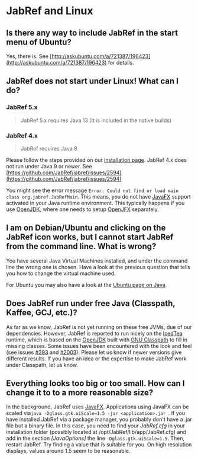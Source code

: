 # JabRef and Linux

## Is there any way to include JabRef in the start menu of Ubuntu?

Yes, there is. See [http://askubuntu.com/a/721387/196423](http://askubuntu.com/a/721387/196423) for details.

## JabRef does not start under Linux! What can I do?

### JabRef 5.x

> JabRef 5.x requires Java 13 (It is included in the native builds)

### JabRef 4.x

> JabRef requires Java 8

Please follow the steps provided on our [installation page](../general/installation.md). JabRef 4.x does not run under Java 9 or newer. See [https://github.com/JabRef/jabref/issues/2594](https://github.com/JabRef/jabref/issues/2594)

You might see the error message `Error: Could not find or load main class org.jabref.JabRefMain`. This means, you do not have [JavaFX](https://en.wikipedia.org/wiki/JavaFX) support activated in your Java runtime environment. This typically happens if you use [OpenJDK](http://openjdk.java.net/), where one needs to setup [OpenJFX](https://wiki.openjdk.java.net/display/OpenJFX/Main) separately.

## I am on Debian/Ubuntu and clicking on the JabRef icon works, but I cannot start JabRef from the command line. What is wrong?

You have several Java Virtual Machines installed, and under the command line the wrong one is chosen. Have a look at the previous question that tells you how to change the virtual machine used.

For Ubuntu you may also have a look at the [Ubuntu page on Java](https://help.ubuntu.com/community/Java).

## Does JabRef run under free Java \(Classpath, Kaffee, GCJ, etc.\)?

As far as we know, JabRef is not yet running on these free JVMs, due of our dependencies. However, JabRef is reported to run nicely on the [IcedTea](http://fedoraproject.org/wiki/Features/IcedTea) runtime, which is based on the [OpenJDK](http://openjdk.java.net/) built with [GNU Classpath](http://www.gnu.org/software/classpath/) to fill in missing classes. Some issues have been encountered with the look and feel \(see issues [\#393](https://github.com/JabRef/jabref/issues/393) and [\#2003](https://github.com/JabRef/jabref/issues/2003)\). Please let us know if newer versions give different results. If you have an idea or the expertise to make JabRef work under Classpath, let us know.

## Everything looks too big or too small. How can I change it to to a more reasonable size?
In the background, JabRef uses [JavaFX](https://en.wikipedia.org/wiki/JavaFX). Applications using JavaFX can be scaled via```java -Dglass.gtk.uiScale=1.5 -jar <application>.jar ```. If you have installed JabRef via a package manager, you probably don't have a .jar file but a binary file. In this case, you need to find your _JabRef.cfg_ in your installation folder (possibly located at /opt/JabRef/lib/app/JabRef.cfg) and add in the section _[JavaOptions]_ the line 
```-Dglass.gtk.uiScale=1.5```. Then, restart JabRef. Try finding a value that is suitable for you. On high resolution displays, values around 1.5 seem to be reasonable. 

